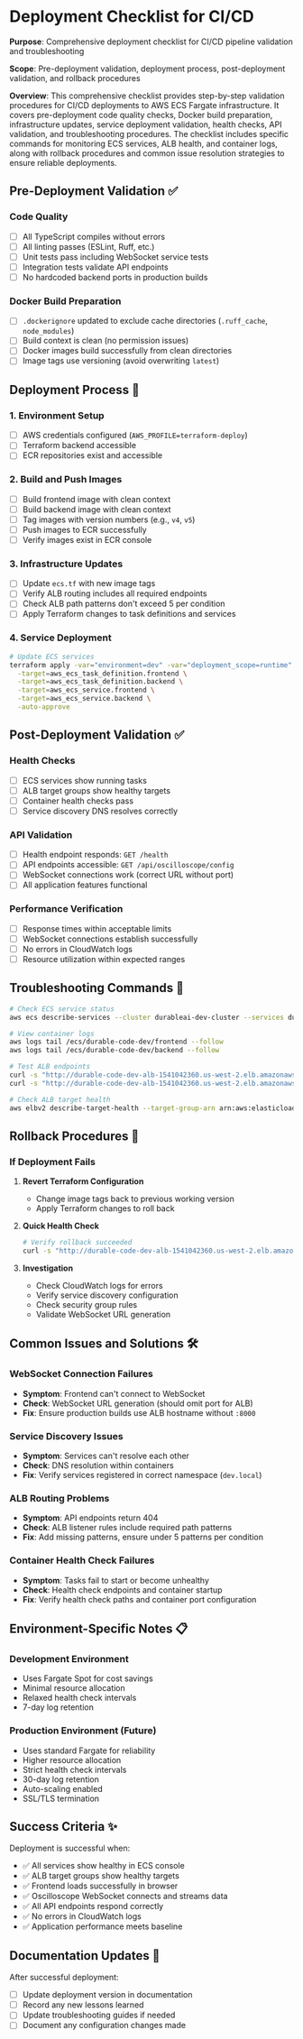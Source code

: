 # Deployment Checklist for CI/CD

**Purpose**: Comprehensive deployment checklist for CI/CD pipeline validation and troubleshooting

**Scope**: Pre-deployment validation, deployment process, post-deployment validation, and rollback procedures

**Overview**: This comprehensive checklist provides step-by-step validation procedures for CI/CD deployments to AWS ECS Fargate infrastructure. It covers pre-deployment code quality checks, Docker build preparation, infrastructure updates, service deployment validation, health checks, API validation, and troubleshooting procedures. The checklist includes specific commands for monitoring ECS services, ALB health, and container logs, along with rollback procedures and common issue resolution strategies to ensure reliable deployments.

## Pre-Deployment Validation ✅

### Code Quality
- [ ] All TypeScript compiles without errors
- [ ] All linting passes (ESLint, Ruff, etc.)
- [ ] Unit tests pass including WebSocket service tests
- [ ] Integration tests validate API endpoints
- [ ] No hardcoded backend ports in production builds

### Docker Build Preparation
- [ ] `.dockerignore` updated to exclude cache directories (`.ruff_cache`, `node_modules`)
- [ ] Build context is clean (no permission issues)
- [ ] Docker images build successfully from clean directories
- [ ] Image tags use versioning (avoid overwriting `latest`)

## Deployment Process 🚀

### 1. Environment Setup
- [ ] AWS credentials configured (`AWS_PROFILE=terraform-deploy`)
- [ ] Terraform backend accessible
- [ ] ECR repositories exist and accessible

### 2. Build and Push Images
- [ ] Build frontend image with clean context
- [ ] Build backend image with clean context
- [ ] Tag images with version numbers (e.g., `v4`, `v5`)
- [ ] Push images to ECR successfully
- [ ] Verify images exist in ECR console

### 3. Infrastructure Updates
- [ ] Update `ecs.tf` with new image tags
- [ ] Verify ALB routing includes all required endpoints
- [ ] Check ALB path patterns don't exceed 5 per condition
- [ ] Apply Terraform changes to task definitions and services

### 4. Service Deployment
```bash
# Update ECS services
terraform apply -var="environment=dev" -var="deployment_scope=runtime" \
  -target=aws_ecs_task_definition.frontend \
  -target=aws_ecs_task_definition.backend \
  -target=aws_ecs_service.frontend \
  -target=aws_ecs_service.backend \
  -auto-approve
```

## Post-Deployment Validation ✅

### Health Checks
- [ ] ECS services show running tasks
- [ ] ALB target groups show healthy targets
- [ ] Container health checks pass
- [ ] Service discovery DNS resolves correctly

### API Validation
- [ ] Health endpoint responds: `GET /health`
- [ ] API endpoints accessible: `GET /api/oscilloscope/config`
- [ ] WebSocket connections work (correct URL without port)
- [ ] All application features functional

### Performance Verification
- [ ] Response times within acceptable limits
- [ ] WebSocket connections establish successfully
- [ ] No errors in CloudWatch logs
- [ ] Resource utilization within expected ranges

## Troubleshooting Commands 🔧

```bash
# Check ECS service status
aws ecs describe-services --cluster durableai-dev-cluster --services durable-code-dev-frontend durable-code-dev-backend

# View container logs
aws logs tail /ecs/durable-code-dev/frontend --follow
aws logs tail /ecs/durable-code-dev/backend --follow

# Test ALB endpoints
curl -s "http://durable-code-dev-alb-1541042360.us-west-2.elb.amazonaws.com/health"
curl -s "http://durable-code-dev-alb-1541042360.us-west-2.elb.amazonaws.com/api/oscilloscope/config"

# Check ALB target health
aws elbv2 describe-target-health --target-group-arn arn:aws:elasticloadbalancing:us-west-2:449870229058:targetgroup/durable-code-dev-frontend-tg/85a05d3d7b03cb76
```

## Rollback Procedures 🔄

### If Deployment Fails
1. **Revert Terraform Configuration**
   - Change image tags back to previous working version
   - Apply Terraform changes to roll back

2. **Quick Health Check**
   ```bash
   # Verify rollback succeeded
   curl -s "http://durable-code-dev-alb-1541042360.us-west-2.elb.amazonaws.com/health"
   ```

3. **Investigation**
   - Check CloudWatch logs for errors
   - Verify service discovery configuration
   - Check security group rules
   - Validate WebSocket URL generation

## Common Issues and Solutions 🛠️

### WebSocket Connection Failures
- **Symptom**: Frontend can't connect to WebSocket
- **Check**: WebSocket URL generation (should omit port for ALB)
- **Fix**: Ensure production builds use ALB hostname without `:8000`

### Service Discovery Issues
- **Symptom**: Services can't resolve each other
- **Check**: DNS resolution within containers
- **Fix**: Verify services registered in correct namespace (`dev.local`)

### ALB Routing Problems
- **Symptom**: API endpoints return 404
- **Check**: ALB listener rules include required path patterns
- **Fix**: Add missing patterns, ensure under 5 patterns per condition

### Container Health Check Failures
- **Symptom**: Tasks fail to start or become unhealthy
- **Check**: Health check endpoints and container startup
- **Fix**: Verify health check paths and container port configuration

## Environment-Specific Notes 📋

### Development Environment
- Uses Fargate Spot for cost savings
- Minimal resource allocation
- Relaxed health check intervals
- 7-day log retention

### Production Environment (Future)
- Uses standard Fargate for reliability
- Higher resource allocation
- Strict health check intervals
- 30-day log retention
- Auto-scaling enabled
- SSL/TLS termination

## Success Criteria ✨

Deployment is successful when:
- ✅ All services show healthy in ECS console
- ✅ ALB target groups show healthy targets
- ✅ Frontend loads successfully in browser
- ✅ Oscilloscope WebSocket connects and streams data
- ✅ All API endpoints respond correctly
- ✅ No errors in CloudWatch logs
- ✅ Application performance meets baseline

## Documentation Updates 📝

After successful deployment:
- [ ] Update deployment version in documentation
- [ ] Record any new lessons learned
- [ ] Update troubleshooting guides if needed
- [ ] Document any configuration changes made
